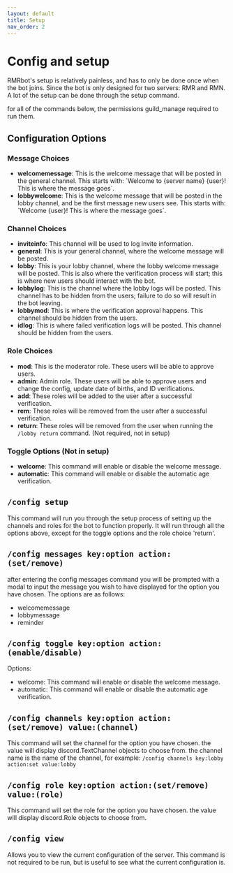 ```yaml
---
layout: default
title: Setup
nav_order: 2
---
```


<h1>Config and setup</h1>

RMRbot's setup is relatively painless, and has to only be done once when the bot joins. Since the bot is only
designed for two servers: RMR and RMN. A lot of the setup can be done through the setup command.

for all of the commands below, the permissions guild_manage required to run them.

## Configuration Options

### Message Choices

- **welcomemessage**: This is the welcome message that will be posted in the general channel. This starts with:
  \`Welcome to {server name} {user}! This is where the message goes\`.
- **lobbywelcome**: This is the welcome message that will be posted in the lobby channel, and be the first message new
  users see. This starts with: \`Welcome {user}! This is where the message goes\`.

### Channel Choices

- **inviteinfo**: This channel will be used to log invite information.
- **general**: This is your general channel, where the welcome message will be posted.
- **lobby**: This is your lobby channel, where the lobby welcome message will be posted. This is also where the
  verification process will start; this is where new users should interact with the bot.
- **lobbylog**: This is the channel where the lobby logs will be posted. This channel has to be hidden from the users;
  failure to do so will result in the bot leaving.
- **lobbymod**: This is where the verification approval happens. This channel should be hidden from the users.
- **idlog**: This is where failed verification logs will be posted. This channel should be hidden from the users.

### Role Choices

- **mod**: This is the moderator role. These users will be able to approve users.
- **admin**: Admin role. These users will be able to approve users and change the config, update date of births, and ID
  verifications.
- **add**: These roles will be added to the user after a successful verification.
- **rem**: These roles will be removed from the user after a successful verification.
- **return**: These roles will be removed from the user when running the `/lobby return` command. (Not required, not in setup)

### Toggle Options (Not in setup)

- **welcome**: This command will enable or disable the welcome message.
- **automatic**: This command will enable or disable the automatic age verification.


## `/config setup`

This command will run you through the setup process of setting up the channels and roles for the bot to function
properly. It will run through all the options above, except for the toggle options and the role choice 'return'.

## `/config messages key:option action:(set/remove) `

after entering the config messages command you will be prompted with a modal to input the message you wish to have
displayed for the option you have chosen. The options are as follows:

* welcomemessage
* lobbymessage
* reminder

## `/config toggle key:option action:(enable/disable)`

Options:

* welcome: This command will enable or disable the welcome message.
* automatic: This command will enable or disable the automatic age verification.

## `/config channels key:option action:(set/remove) value:(channel)`

This command will set the channel for the option you have chosen. the value will display discord.TextChannel objects to
choose from. the channel name is the name of the channel, for
example: `/config channels key:lobby action:set value:lobby`

## `/config role key:option action:(set/remove) value:(role)`

This command will set the role for the option you have chosen. the value will display discord.Role objects to choose
from.

## `/config view`

Allows you to view the current configuration of the server. This command is not required to be run, but is useful to see
what the current configuration is.



